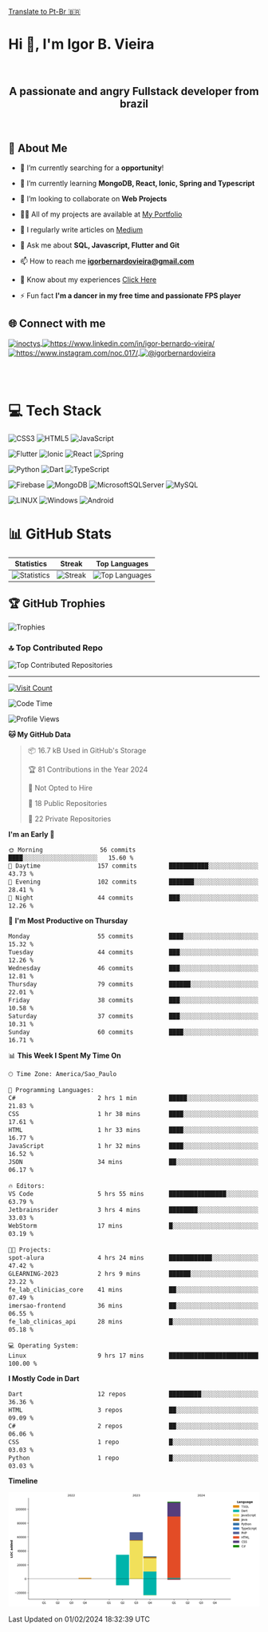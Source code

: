 [Translate to Pt-Br :brazil: ](./README-PTBR.md)

# Hi 👋, I'm Igor B. Vieira

<br>

<center><h2>A passionate and angry Fullstack developer from brazil</h2></center>

<br>

## 💫 About Me

- 🔭 I’m currently searching for a **opportunity**!

- 🌱 I’m currently learning **MongoDB, React, Ionic, Spring and Typescript**

- 👯 I’m looking to collaborate on **Web Projects**

- 👨‍💻 All of my projects are available at [My Portfolio](https://igorbvieira.github.io)

- 📝 I regularly write articles on [Medium](https://medium.com/@igorbernardovieira)

- 💬 Ask me about **SQL, Javascript, Flutter and Git**

- 📫 How to reach me **<igorbernardovieira@gmail.com>**

- 📄 Know about my experiences [Click Here](https://www.linkedin.com/in/igor-bernardo-vieira/)

- ⚡ Fun fact **I'm a dancer in my free time and passionate FPS player**

## 🌐 Connect with me

<a href="https://twitter.com/inoctys" target="_blank">
  <img align="center" src="https://raw.githubusercontent.com/rahuldkjain/github-profile-readme-generator/master/src/images/icons/Social/twitter.svg" alt="inoctys" height="30" width="40" />
</a>
<a href="https://www.linkedin.com/in/igor-bernardo-vieira/" target="_blank">
  <img align="center" src="https://raw.githubusercontent.com/rahuldkjain/github-profile-readme-generator/master/src/images/icons/Social/linked-in-alt.svg" alt="https://www.linkedin.com/in/igor-bernardo-vieira/" height="30" width="40" />
</a>
<a href="https://www.instagram.com/noc.017/" target="_blank">
  <img align="center" src="https://raw.githubusercontent.com/rahuldkjain/github-profile-readme-generator/master/src/images/icons/Social/instagram.svg" alt="https://www.instagram.com/noc.017/" height="30" width="40" />
</a>
<a href="https://medium.com/@igorbernardovieira" target="_blank">
  <img align="center" src="https://raw.githubusercontent.com/rahuldkjain/github-profile-readme-generator/master/src/images/icons/Social/medium.svg" alt="@igorbernardovieira" height="30" width="40" />
</a>

<br><br>

# 💻 Tech Stack

![CSS3](https://img.shields.io/badge/css3-%231572B6.svg?style=for-the-badge&logo=css3&logoColor=white) ![HTML5](https://img.shields.io/badge/html5-%23E34F26.svg?style=for-the-badge&logo=html5&logoColor=white) ![JavaScript](https://img.shields.io/badge/javascript-%23323330.svg?style=for-the-badge&logo=javascript&logoColor=%23F7DF1E)

![Flutter](https://img.shields.io/badge/Flutter-%2302569B.svg?style=for-the-badge&logo=Flutter&logoColor=white) ![Ionic](https://img.shields.io/badge/Ionic-%233880FF.svg?style=for-the-badge&logo=Ionic&logoColor=white) ![React](https://img.shields.io/badge/react-%2320232a.svg?style=for-the-badge&logo=react&logoColor=%2361DAFB) ![Spring](https://img.shields.io/badge/spring-%236DB33F.svg?style=for-the-badge&logo=spring&logoColor=white)

![Python](https://img.shields.io/badge/python-3670A0?style=for-the-badge&logo=python&logoColor=ffdd54) ![Dart](https://img.shields.io/badge/dart-%230175C2.svg?style=for-the-badge&logo=dart&logoColor=white) ![TypeScript](https://img.shields.io/badge/typescript-%23007ACC.svg?style=for-the-badge&logo=typescript&logoColor=white)

![Firebase](https://img.shields.io/badge/firebase-%23039BE5.svg?style=for-the-badge&logo=firebase) ![MongoDB](https://img.shields.io/badge/MongoDB-%234ea94b.svg?style=for-the-badge&logo=mongodb&logoColor=white) ![MicrosoftSQLServer](https://img.shields.io/badge/Microsoft%20SQL%20Sever-CC2927?style=for-the-badge&logo=microsoft%20sql%20server&logoColor=white) ![MySQL](https://img.shields.io/badge/mysql-%2300f.svg?style=for-the-badge&logo=mysql&logoColor=white)

![LINUX](https://img.shields.io/badge/Linux-FCC624?style=for-the-badge&logo=linux&logoColor=black) ![Windows](https://img.shields.io/badge/Windows-0078D6.svg?style=for-the-badge&logo=Windows&logoColor=white)
![Android](https://img.shields.io/badge/Android-3DDC84?style=for-the-badge&logo=android&logoColor=white)

<!-- Badges from https://github.com/Ileriayo/markdown-badges -->

# 📊 GitHub Stats

| Statistics | Streak | Top Languages |
|--------------|--------|----------------------|
| ![Statistics](https://github-readme-stats.vercel.app/api?username=IgorBVieira&theme=highcontrast&hide_border=false&include_all_commits=true&count_private=true) | ![Streak](https://github-readme-streak-stats.herokuapp.com/?user=IgorBVieira&theme=highcontrast&hide_border=false) | ![Top Languages](https://github-readme-stats.vercel.app/api/top-langs/?username=IgorBVieira&theme=highcontrast&hide_border=false&include_all_commits=true&count_private=true&layout=compact) |

## 🏆 GitHub Trophies

![Trophies](https://github-profile-trophy.vercel.app/?username=IgorBVieira&theme=darkhub&no-frame=false&no-bg=false&margin-w=4)

### 🔝 Top Contributed Repo

![Top Contributed Repositories](https://github-contributor-stats.vercel.app/api?username=IgorBVieira&limit=5&theme=dark&combine_all_yearly_contributions=true)

---

[![Visit Count](https://visitcount.itsvg.in/api?id=IgorBVieira&icon=0&color=12)](https://visitcount.itsvg.in)

<!--START_SECTION:waka-->
![Code Time](http://img.shields.io/badge/Code%20Time-131%20hrs%207%20mins-blue)

![Profile Views](http://img.shields.io/badge/Profile%20Views-18-blue)

**🐱 My GitHub Data** 

> 📦 16.7 kB Used in GitHub's Storage 
 > 
> 🏆 81 Contributions in the Year 2024
 > 
> 🚫 Not Opted to Hire
 > 
> 📜 18 Public Repositories 
 > 
> 🔑 22 Private Repositories 
 > 
**I'm an Early 🐤** 

```text
🌞 Morning                56 commits          ████░░░░░░░░░░░░░░░░░░░░░   15.60 % 
🌆 Daytime                157 commits         ███████████░░░░░░░░░░░░░░   43.73 % 
🌃 Evening                102 commits         ███████░░░░░░░░░░░░░░░░░░   28.41 % 
🌙 Night                  44 commits          ███░░░░░░░░░░░░░░░░░░░░░░   12.26 % 
```
📅 **I'm Most Productive on Thursday** 

```text
Monday                   55 commits          ████░░░░░░░░░░░░░░░░░░░░░   15.32 % 
Tuesday                  44 commits          ███░░░░░░░░░░░░░░░░░░░░░░   12.26 % 
Wednesday                46 commits          ███░░░░░░░░░░░░░░░░░░░░░░   12.81 % 
Thursday                 79 commits          ██████░░░░░░░░░░░░░░░░░░░   22.01 % 
Friday                   38 commits          ███░░░░░░░░░░░░░░░░░░░░░░   10.58 % 
Saturday                 37 commits          ███░░░░░░░░░░░░░░░░░░░░░░   10.31 % 
Sunday                   60 commits          ████░░░░░░░░░░░░░░░░░░░░░   16.71 % 
```


📊 **This Week I Spent My Time On** 

```text
🕑︎ Time Zone: America/Sao_Paulo

💬 Programming Languages: 
C#                       2 hrs 1 min         █████░░░░░░░░░░░░░░░░░░░░   21.83 % 
CSS                      1 hr 38 mins        ████░░░░░░░░░░░░░░░░░░░░░   17.61 % 
HTML                     1 hr 33 mins        ████░░░░░░░░░░░░░░░░░░░░░   16.77 % 
JavaScript               1 hr 32 mins        ████░░░░░░░░░░░░░░░░░░░░░   16.52 % 
JSON                     34 mins             ██░░░░░░░░░░░░░░░░░░░░░░░   06.17 % 

🔥 Editors: 
VS Code                  5 hrs 55 mins       ████████████████░░░░░░░░░   63.79 % 
Jetbrainsrider           3 hrs 4 mins        ████████░░░░░░░░░░░░░░░░░   33.03 % 
WebStorm                 17 mins             █░░░░░░░░░░░░░░░░░░░░░░░░   03.19 % 

🐱‍💻 Projects: 
spot-alura               4 hrs 24 mins       ████████████░░░░░░░░░░░░░   47.42 % 
GLEARNING-2023           2 hrs 9 mins        ██████░░░░░░░░░░░░░░░░░░░   23.22 % 
fe_lab_clinicias_core    41 mins             ██░░░░░░░░░░░░░░░░░░░░░░░   07.49 % 
imersao-frontend         36 mins             ██░░░░░░░░░░░░░░░░░░░░░░░   06.55 % 
fe_lab_clinicas_api      28 mins             █░░░░░░░░░░░░░░░░░░░░░░░░   05.18 % 

💻 Operating System: 
Linux                    9 hrs 17 mins       █████████████████████████   100.00 % 
```

**I Mostly Code in Dart** 

```text
Dart                     12 repos            █████████░░░░░░░░░░░░░░░░   36.36 % 
HTML                     3 repos             ██░░░░░░░░░░░░░░░░░░░░░░░   09.09 % 
C#                       2 repos             ██░░░░░░░░░░░░░░░░░░░░░░░   06.06 % 
CSS                      1 repo              █░░░░░░░░░░░░░░░░░░░░░░░░   03.03 % 
Python                   1 repo              █░░░░░░░░░░░░░░░░░░░░░░░░   03.03 % 
```



**Timeline**

![Lines of Code chart](https://raw.githubusercontent.com/IgorBVieira/IgorBVieira/main/assets/bar_graph.png)


 Last Updated on 01/02/2024 18:32:39 UTC
<!--END_SECTION:waka-->


<!-- Dev Statistics by: https://github.com/anmol098/waka-readme-stats -->

<!-- Proudly created with GPRM ( https://gprm.itsvg.in ) and https:rahuldkjaingithubiogh-profile-readme-generator/
 -->
